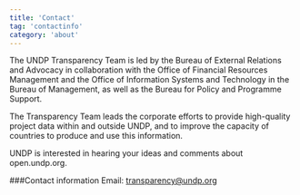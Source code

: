 ```yaml
---
title: 'Contact'
tag: 'contactinfo'
category: 'about'
---
```

The UNDP Transparency Team is led by the Bureau of External Relations and Advocacy in collaboration with the Office of Financial Resources Management and the Office of Information Systems and Technology in the Bureau of Management, as well as the Bureau for Policy and Programme Support.

The Transparency Team leads the corporate efforts to provide high-quality project data within and outside UNDP, and to improve the capacity of countries to produce and use this information. 

UNDP is interested in hearing your ideas and comments about open.undp.org.

###Contact information
Email: [transparency@undp.org](mailto:transparency@undp.org)